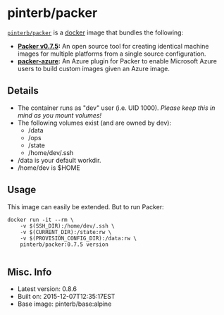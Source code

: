 # pinterb/packer  

[`pinterb/packer`][1] is a [docker][2] image that bundles the following:  
* **[Packer v0.7.5][3]:** An open source tool for creating identical machine images for multiple platforms from a single source configuration.  
* **[packer-azure][4]:** An Azure plugin for Packer to enable Microsoft Azure users to build custom images given an Azure image.    

## Details
* The container runs as "dev" user (i.e. UID 1000). *Please keep this in mind as you mount volumes!* 
* The following volumes exist (and are owned by dev):  
  - /data
  - /ops
  - /state
  - /home/dev/.ssh
* /data is your default workdir.   
* /home/dev is $HOME  

## Usage 
This image can easily be extended.  But to run Packer:

````
docker run -it --rm \
	-v $(SSH_DIR):/home/dev/.ssh \
	-v $(CURRENT_DIR):/state:rw \
	-v $(PROVISION_CONFIG_DIR):/data:rw \
	pinterb/packer:0.7.5 version   
		
````

## Misc. Info 
* Latest version: 0.8.6   
* Built on: 2015-12-07T12:35:17EST   
* Base image: pinterb/base:alpine   


[1]: https://hub.docker.com/r/pinterb/packer/   
[2]: https://docker.com 
[3]: https://packer.io/  
[4]: https://github.com/MSOpenTech/packer-azure  